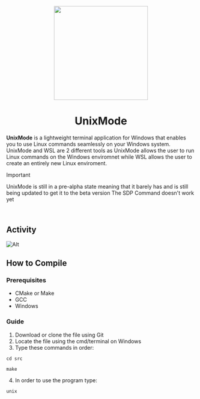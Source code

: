 <p align="center">
  <img src="https://github.com/MuffinLorde/wbash/blob/main/assets/logo.png" height="250">
  <h1 align="center">UnixMode</h1>
</p>

**UnixMode** is a lightweight terminal application for Windows that enables you to use Linux commands seamlessly on your Windows system. UnixMode and WSL are 2 different tools as UnixMode allows the user to run Linux commands on the Windows enviromnet while WSL allows the user to create an entirely new Linux enviroment.

>[!IMPORTANT]
>UnixMode is still in a pre-alpha state meaning that it barely has and is still being updated to get it to the beta version
>The SDP Command doesn't work yet

</br>

## Activity
![Alt](https://repobeats.axiom.co/api/embed/3b6eecf7dca8de0d29fa41a90cbf42a54cd15951.svg "Repobeats analytics image")


## How to Compile
### Prerequisites
- CMake or Make
- GCC
- Windows

### Guide
1. Download or clone the file using Git
2. Locate the file using the cmd/terminal on Windows
3. Type these commands in order:

```
cd src
```

```
make
```

4. In order to use the program type:
```
unix
```
